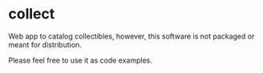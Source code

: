 # collect
Web app to catalog collectibles, however, this software is not packaged or meant for distribution.

Please feel free to use it as code examples.
